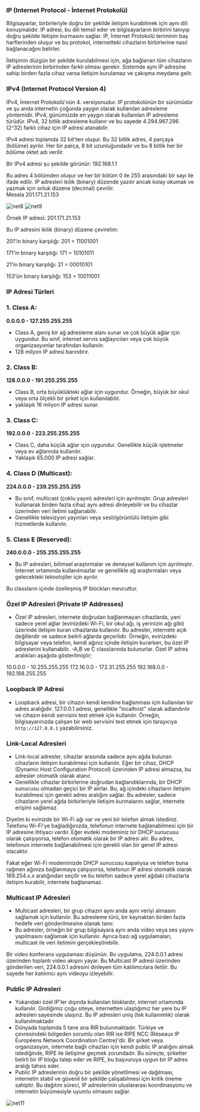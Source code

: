 ### IP (Internet Protocol - İnternet Protokolü)

Bilgisayarlar, birbirleriyle doğru bir şekilde iletişim kurabilmek için aynı dili konuşmalıdır. IP adresi, bu dili temsil eder ve bilgisayarların birbirini tanıyıp doğru şekilde iletişim kurmasını sağlar. IP, İnternet Protokolü teriminin baş harflerinden oluşur ve bu protokol, internetteki cihazların birbirlerine nasıl bağlanacağını belirler. 

İletişimin düzgün bir şekilde kurulabilmesi için, ağa bağlanan tüm cihazların IP adreslerinin birbirinden farklı olması gerekir. Sistemde aynı IP adresine sahip birden fazla cihaz varsa iletişim kurulamaz ve çakışma meydana gelir.

### IPv4 (Internet Protocol Version 4)

IPv4, İnternet Protokolü'nün 4. versiyonudur. IP protokolünün bir sürümüdür ve şu anda internetin çoğunda yaygın olarak kullanılan adresleme yöntemidir. IPv4, günümüzde en yaygın olarak kullanılan IP adresleme türüdür. IPv4, 32 bitlik adresleme kullanır ve bu sayede 4.294.967.296 (2^32) farklı cihaz için IP adresi atanabilir. 

IPv4 adresi toplamda 32 bit'ten oluşur. Bu 32 bitlik adres, 4 parçaya (bölüme) ayrılır. Her bir parça, 8 bit uzunluğundadır ve bu 8 bitlik her bir bölüme oktet adı verilir.

Bir IPv4 adresi şu şekilde görünür:
192.168.1.1

Bu adres 4 bölümden oluşur ve her bir bölüm 0 ile 255 arasındaki bir sayı ile ifade edilir. IP adresleri ikilik (binary) düzende yazılır ancak kolay okumak ve yazmak için onluk düzene (decimal) çevrilir.  
Mesela 201.171.21.153

![net8](https://github.com/user-attachments/assets/5d1a02bf-21a9-4208-ba07-c442d4e69af9)
![net9](https://github.com/user-attachments/assets/87b1f4a4-9c00-49e0-bc60-bc204b0f3723)


Örnek IP adresi: 201.171.21.153

Bu IP adresini ikilik (binary) düzene çevirelim:

201'in binary karşılığı:
201 = 11001001

171'in binary karşılığı:
171 = 10101011

21'in binary karşılığı:
21 = 00010101

153'ün binary karşılığı:
153 = 10011001

### IP Adresi Türleri

### 1. Class A:
**0.0.0.0 - 127.255.255.255**
- Class A, geniş bir ağ adresleme alanı sunar ve çok büyük ağlar için uygundur. Bu sınıf, internet servis sağlayıcıları veya çok büyük organizasyonlar tarafından kullanılır.
- 128 milyon IP adresi barındırır.

### 2. Class B:
**128.0.0.0 - 191.255.255.255**
- Class B, orta büyüklükteki ağlar için uygundur. Örneğin, büyük bir okul veya orta ölçekli bir şirket için kullanılabilir.
- yaklaşık 16 milyon IP adresi sunar.

### 3. Class C:
**192.0.0.0 - 223.255.255.255**
- Class C, daha küçük ağlar için uygundur. Genellikle küçük işletmeler veya ev ağlarında kullanılır.
- Yaklaşık 65.000 IP adresi sağlar.

### 4. Class D (Multicast):
**224.0.0.0 - 239.255.255.255**
- Bu sınıf, multicast (çoklu yayın) adresleri için ayrılmıştır. Grup adresleri kullanarak birden fazla cihaz aynı adresi dinleyebilir ve bu cihazlar üzerinden veri iletimi sağlanabilir.
- Genellikle televizyon yayınları veya sesli/görüntülü iletişim gibi hizmetlerde kullanılır.

### 5. Class E (Reserved):
**240.0.0.0 - 255.255.255.255**
- Bu IP adresleri, bilimsel araştırmalar ve deneysel kullanım için ayrılmıştır. İnternet ortamında kullanılmazlar ve genellikle ağ araştırmaları veya gelecekteki teknolojiler için ayrılır.

Bu classların içinde özelleşmiş IP blockları mevcuttur.

### Özel IP Adresleri (Private IP Addresses)
- Özel IP adresleri, internete doğrudan bağlanmayan cihazlarda, yani sadece yerel ağlar (evinizdeki Wi-Fi, bir okul ağı, iş yerinizin ağı gibi) üzerinde iletişim kuran cihazlarda kullanılır. Bu adresler, internete açık değillerdir ve sadece belirli ağlarda geçerlidir. Örneğin, evinizdeki bilgisayar veya telefon, kendi ağınız içinde iletişim kurarken, bu özel IP adreslerini kullanabilir.
-A,B ve C classlarında bulunurlar. Özel IP adres aralıkları aşağıda gösterilmiştir;

10.0.0.0 - 10.255.255.255
172.16.0.0 - 172.31.255.255
192.168.0.0 - 192.168.255.255

### Loopback IP Adresi
- Loopback adresi, bir cihazın kendi kendine bağlanması için kullanılan bir adres aralığıdır. 127.0.0.1 adresi, genellikle "localhost" olarak adlandırılır ve cihazın kendi servisini test etmek için kullanılır. Örneğin, bilgisayarınızda çalışan bir web servisini test etmek için tarayıcıya `http://127.0.0.1` yazabilirsiniz.

### Link-Local Adresleri
- Link-local adresler, cihazlar arasında sadece aynı ağda bulunan cihazların iletişim kurabilmesi için kullanılır. Eğer bir cihaz, DHCP (Dynamic Host Configuration Protocol) üzerinden IP adresi almazsa, bu adresler otomatik olarak atanır.
- Genellikle cihazlar birbirlerine doğrudan bağlandıklarında, bir DHCP sunucusu olmadan geçici bir IP alırlar. Bu, ağ içindeki cihazların iletişim kurabilmesi için gerekli adres aralığını sağlar.  Bu adresler, sadece cihazların yerel ağda birbirleriyle iletişim kurmalarını sağlar, internete erişimi sağlamaz.

Diyelim ki evinizde bir Wi-Fi ağı var ve yeni bir telefon almak istediniz. Telefonu Wi-Fi'ye bağladığınızda, telefonun internete bağlanabilmesi için bir IP adresine ihtiyacı vardır. Eğer evdeki modeminiz bir DHCP sunucusu olarak çalışıyorsa, telefon otomatik olarak bir IP adresi alır. Bu adres, telefonun internete bağlanabilmesi için gerekli olan bir genel IP adresi olacaktır.

Fakat eğer Wi-Fi modeminizde DHCP sunucusu kapalıysa ve telefon buna rağmen ağınıza bağlanmaya çalışıyorsa, telefonun IP adresi otomatik olarak 169.254.x.x aralığından seçilir ve bu telefon sadece yerel ağdaki cihazlarla iletişim kurabilir, internete bağlanamaz.

### Multicast IP Adresleri

- Multicast adresleri, bir grup cihazın aynı anda aynı veriyi almasını sağlamak için kullanılır. Bu adresleme türü, bir kaynaktan birden fazla hedefe veri gönderilmesine olanak tanır.
- Bu adresler, örneğin bir grup bilgisayara aynı anda video veya ses yayını yapılmasını sağlamak için kullanılır. Ayrıca bazı ağ uygulamaları, multicast ile veri iletimini gerçekleştirebilir.

Bir video konferans uygulaması düşünün. Bu uygulama, 224.0.0.1 adresi üzerinden toplantı video akışını yayar. Bu Multicast IP adresi üzerinden gönderilen veri, 224.0.0.1 adresini dinleyen tüm katılımcılara iletilir. Bu sayede her katılımcı aynı videoyu izleyebilir.

### Public IP Adresleri

- Yukarıdaki özel IP'ler dışında kullanılan bloklardır, internet ortamında kullanılır. Girdiğimiz çoğu siteye, internetten ulaştığımız her yere bu IP adresleri sayesinde ulaşırız. Bu IP adresleri uniq (tek kullanımlık) olarak kullanılmaktadır
- Dünyada toplamda 5 tane ana RIR bulunmaktadır. Türkiye ve çevresindeki bölgeden sorumlu olan RIR ise RIPE NCC (Réseaux IP Européens Network Coordination Centre)'dir. Bir şirket veya organizasyon, internete bağlı cihazları için kendi public IP aralığını almak istediğinde, RIPE ile iletişime geçmek zorundadır. Bu süreçte, şirketler belirli bir IP bloğu talep eder ve RIPE, bu başvuruya uygun bir IP adres aralığı tahsis eder.
- Public IP adreslerinin doğru bir şekilde yönetilmesi ve dağılması, internetin stabil ve güvenli bir şekilde çalışabilmesi için kritik öneme sahiptir. Bu dağıtım süreci, IP adreslerinin uluslararası koordinasyonu ve internetin büyümesiyle uyumlu olmasını sağlar.

![net11](https://github.com/user-attachments/assets/da7ee47f-3c46-4964-8674-f4b43fc9350a)



